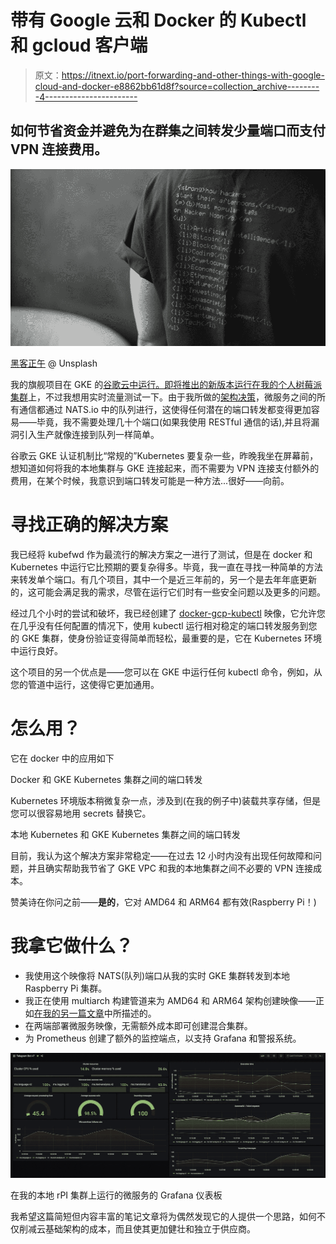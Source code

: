 # 带有 Google 云和 Docker 的 Kubectl 和 gcloud 客户端

> 原文：<https://itnext.io/port-forwarding-and-other-things-with-google-cloud-and-docker-e8862bb61d8f?source=collection_archive---------4----------------------->

## 如何节省资金并避免为在群集之间转发少量端口而支付 VPN 连接费用。

![](img/375b87f0485576a5e5dd7def33a9ce96.png)

[黑客正午](https://unsplash.com/@hackernoon) @ Unsplash

我的旗舰项目在 GKE 的[谷歌云中运行。即将推出的新版本运行在我的](https://medium.com/u/4f3f4ee0f977?source=post_page-----e8862bb61d8f--------------------------------)[个人树莓派集群](/i-broke-my-kubernetes-cluster-running-on-raspberry-pi-355234a24d)上，不过我想用实时流量测试一下。由于我所做的[架构决策](/building-best-telegram-bot-bbf905d09d74)，微服务之间的所有通信都通过 NATS.io 中的队列进行，这使得任何潜在的端口转发都变得更加容易——毕竟，我不需要处理几十个端口(如果我使用 RESTful 通信的话),并且将漏洞引入生产就像连接到队列一样简单。

谷歌云 GKE 认证机制比“常规的”Kubernetes 要复杂一些，昨晚我坐在屏幕前，想知道如何将我的本地集群与 GKE 连接起来，而不需要为 VPN 连接支付额外的费用，在某个时候，我意识到端口转发可能是一种方法...很好——向前。

# 寻找正确的解决方案

我已经将 kubefwd 作为最流行的解决方案之一进行了测试，但是在 docker 和 Kubernetes 中运行它比预期的要复杂得多。毕竟，我一直在寻找一种简单的方法来转发单个端口。有几个项目，其中一个是近三年前的，另一个是去年年底更新的，这可能会满足我的需求，尽管在运行它们时有一些安全问题以及更多的问题。

经过几个小时的尝试和破坏，我已经创建了 [docker-gcp-kubectl](https://github.com/lukaszraczylo/docker-gcp-kubectl) 映像，它允许您在几乎没有任何配置的情况下，使用 kubectl 运行相对稳定的端口转发服务到您的 GKE 集群，使身份验证变得简单而轻松，最重要的是，它在 Kubernetes 环境中运行良好。

这个项目的另一个优点是——您可以在 GKE 中运行任何 kubectl 命令，例如，从您的管道中运行，这使得它更加通用。

# 怎么用？

它在 docker 中的应用如下

Docker 和 GKE Kubernetes 集群之间的端口转发

Kubernetes 环境版本稍微复杂一点，涉及到(在我的例子中)装载共享存储，但是您可以很容易地用 secrets 替换它。

本地 Kubernetes 和 GKE Kubernetes 集群之间的端口转发

目前，我认为这个解决方案非常稳定——在过去 12 小时内没有出现任何故障和问题，并且确实帮助我节省了 GKE VPC 和我的本地集群之间不必要的 VPN 连接成本。

赞美诗在你问之前——**是的**，它对 AMD64 和 ARM64 都有效(Raspberry Pi！)

# 我拿它做什么？

*   我使用这个映像将 NATS(队列)端口从我的实时 GKE 集群转发到本地 Raspberry Pi 集群。
*   我正在使用 multiarch 构建管道来为 AMD64 和 ARM64 架构创建映像——正如[在我的另一篇文章](/unified-microservices-builds-using-github-actions-3442c4ee175e)中所描述的。
*   在两端部署微服务映像，无需额外成本即可创建混合集群。
*   为 Prometheus 创建了额外的监控端点，以支持 Grafana 和警报系统。

![](img/8d4a5f7e10232962c07e93a2dc4ecc2e.png)

在我的本地 rPI 集群上运行的微服务的 Grafana 仪表板

我希望这篇简短但内容丰富的笔记文章将为偶然发现它的人提供一个思路，如何不仅削减云基础架构的成本，而且使其更加健壮和独立于供应商。